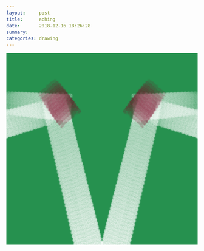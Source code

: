 ```yaml
---
layout:     post
title:      aching
date:       2018-12-16 18:26:28
summary:    
categories: drawing
---
```

![aching](/images/diary/aching.png ".")
